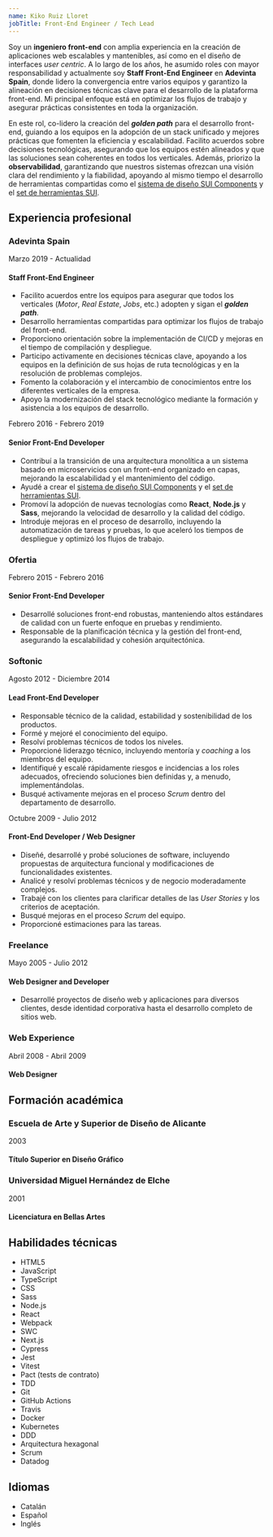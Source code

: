 ```yaml
---
name: Kiko Ruiz Lloret
jobTitle: Front-End Engineer / Tech Lead
---
```


Soy un **ingeniero front-end** con amplia experiencia en la creación de aplicaciones web escalables y mantenibles, así como en el diseño de interfaces _user centric_. A lo largo de los años, he asumido roles con mayor responsabilidad y actualmente soy **Staff Front-End Engineer** en **Adevinta Spain**, donde lidero la convergencia entre varios equipos y garantizo la alineación en decisiones técnicas clave para el desarrollo de la plataforma front-end. Mi principal enfoque está en optimizar los flujos de trabajo y asegurar prácticas consistentes en toda la organización.

En este rol, co-lidero la creación del **_golden path_** para el desarrollo front-end, guiando a los equipos en la adopción de un stack unificado y mejores prácticas que fomenten la eficiencia y escalabilidad. Facilito acuerdos sobre decisiones tecnológicas, asegurando que los equipos estén alineados y que las soluciones sean coherentes en todos los verticales. Además, priorizo la **observabilidad**, garantizando que nuestros sistemas ofrezcan una visión clara del rendimiento y la fiabilidad, apoyando al mismo tiempo el desarrollo de herramientas compartidas como el [sistema de diseño SUI Components](https://github.com/SUI-Components/sui-components) y el [set de herramientas SUI](https://github.com/SUI-Components/sui).

## Experiencia profesional

### Adevinta Spain

Marzo 2019 - Actualidad

#### Staff Front-End Engineer

- Facilito acuerdos entre los equipos para asegurar que todos los verticales (_Motor_, _Real Estate_, _Jobs_, etc.) adopten y sigan el **_golden path_**.
- Desarrollo herramientas compartidas para optimizar los flujos de trabajo del front-end.
- Proporciono orientación sobre la implementación de CI/CD y mejoras en el tiempo de compilación y despliegue.
- Participo activamente en decisiones técnicas clave, apoyando a los equipos en la definición de sus hojas de ruta tecnológicas y en la resolución de problemas complejos.
- Fomento la colaboración y el intercambio de conocimientos entre los diferentes verticales de la empresa.
- Apoyo la modernización del stack tecnológico mediante la formación y asistencia a los equipos de desarrollo.

Febrero 2016 - Febrero 2019

#### Senior Front-End Developer

- Contribuí a la transición de una arquitectura monolítica a un sistema basado en microservicios con un front-end organizado en capas, mejorando la escalabilidad y el mantenimiento del código.
- Ayudé a crear el [sistema de diseño SUI Components](https://github.com/SUI-Components/sui-components) y el [set de herramientas SUI](https://github.com/SUI-Components/sui).
- Promoví la adopción de nuevas tecnologías como **React**, **Node.js** y **Sass**, mejorando la velocidad de desarrollo y la calidad del código.
- Introduje mejoras en el proceso de desarrollo, incluyendo la automatización de tareas y pruebas, lo que aceleró los tiempos de despliegue y optimizó los flujos de trabajo.

### Ofertia

Febrero 2015 - Febrero 2016

#### Senior Front-End Developer

- Desarrollé soluciones front-end robustas, manteniendo altos estándares de calidad con un fuerte enfoque en pruebas y rendimiento.
- Responsable de la planificación técnica y la gestión del front-end, asegurando la escalabilidad y cohesión arquitectónica.

### Softonic

Agosto 2012 - Diciembre 2014

#### Lead Front-End Developer

- Responsable técnico de la calidad, estabilidad y sostenibilidad de los productos.
- Formé y mejoré el conocimiento del equipo.
- Resolví problemas técnicos de todos los niveles.
- Proporcioné liderazgo técnico, incluyendo mentoría y _coaching_ a los miembros del equipo.
- Identifiqué y escalé rápidamente riesgos e incidencias a los roles adecuados, ofreciendo soluciones bien definidas y, a menudo, implementándolas.
- Busqué activamente mejoras en el proceso _Scrum_ dentro del departamento de desarrollo.

Octubre 2009 - Julio 2012

#### Front-End Developer / Web Designer

- Diseñé, desarrollé y probé soluciones de software, incluyendo propuestas de arquitectura funcional y modificaciones de funcionalidades existentes.
- Analicé y resolví problemas técnicos y de negocio moderadamente complejos.
- Trabajé con los clientes para clarificar detalles de las _User Stories_ y los criterios de aceptación.
- Busqué mejoras en el proceso _Scrum_ del equipo.
- Proporcioné estimaciones para las tareas.

### Freelance

Mayo 2005 - Julio 2012

#### Web Designer and Developer

- Desarrollé proyectos de diseño web y aplicaciones para diversos clientes, desde identidad corporativa hasta el desarrollo completo de sitios web.

### Web Experience

Abril 2008 - Abril 2009

#### Web Designer

## Formación académica

### Escuela de Arte y Superior de Diseño de Alicante

2003

#### Título Superior en Diseño Gráfico

### Universidad Miguel Hernández de Elche

2001

#### Licenciatura en Bellas Artes

## Habilidades técnicas

- HTML5
- JavaScript
- TypeScript
- CSS
- Sass
- Node.js
- React
- Webpack
- SWC
- Next.js
- Cypress
- Jest
- Vitest
- Pact (tests de contrato)
- TDD
- Git
- GitHub Actions
- Travis
- Docker
- Kubernetes
- DDD
- Arquitectura hexagonal
- Scrum
- Datadog

## Idiomas

- Catalán
- Español
- Inglés
